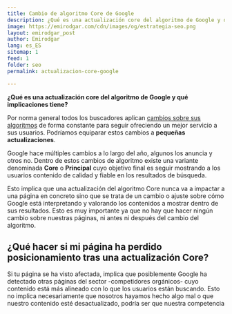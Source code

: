 ```yaml
---
title: Cambio de algoritmo Core de Google 
description: ¿Qué es una actualización core del algoritmo de Google y qué implicaciones tiene?
image: https://emirodgar.com/cdn/images/og/estrategia-seo.png
layout: emirodgar_post
author: Emirodgar
lang: es_ES
sitemap: 1
feed: 1
folder: seo
permalink: actualizacion-core-google

--- 
```


**¿Qué es una actualización core del algoritmo de Google y qué implicaciones tiene?**

Por norma general todos los buscadores aplican [cambios sobre sus algoritmos](https://emirodgar.com/cambio-algoritmo-google) de forma constante para seguir ofreciendo un mejor servicio a sus usuarios. Podríamos equiparar estos cambios a **pequeñas actualizaciones**.

Google hace múltiples cambios a lo largo del año, algunos los anuncia y otros no. Dentro de estos cambios de algoritmo existe una variante denominada **Core** o **Principal** cuyo objetivo final es seguir mostrando a los usuarios contenido de calidad y fiable en los resultados de búsqueda.

Esto implica que una actualización del algoritmo Core nunca va a impactar a una página en concreto sino que se trata de un cambio o ajuste sobre cómo Google está interpretando y valorando los contenidos a mostrar dentro de sus resultados. Esto es muy importante ya que no hay que hacer ningún cambio sobre nuestras páginas, ni antes ni después del cambio del algoritmo.

## ¿Qué hacer si mi página ha perdido posicionamiento tras una actualización Core? 

Si tu página se ha visto afectada, implica que posiblemente Google ha detectado otras páginas del sector -competidores orgánicos- cuyo contenido está más alineado con lo que los usuarios están buscando. Esto no implica necesariamente que nosotros hayamos hecho algo mal o que nuestro contenido esté desactualizado, podría ser que nuestra competencia  
<!--stackedit_data:
eyJoaXN0b3J5IjpbODYyNzAzOTAxLDc0NDg5ODM4MV19
-->